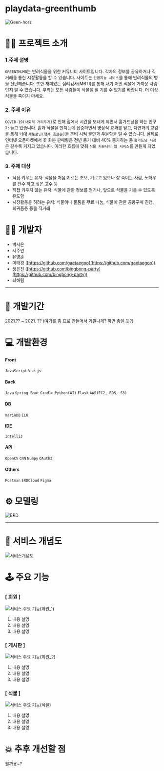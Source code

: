# playdata-greenthumb

![Geen-horz](https://user-images.githubusercontent.com/87889860/146342210-005e9db4-9ffd-472e-a606-f72c2fb87680.png)

# 👩‍🏫 프로젝트 소개

### 1.주제 설명
 `GREENTHUMB`는 반려식물을 위한 커뮤니티 사이트입니다.
 각자의 정보를 공유하거나 직거래를 통한 시장활동을 할 수 있습니다. 사이트는 `인공지능 서비스`를 통해 반려식물의 병을 진단해줍니다.
 또한 재미있는 심리검사(MBTI)를 통해 내가 어떤 식물에 가까운 사람인지 알 수 있습니다.
 우리는 모든 사람들이 식물을 잘 기를 수 있기를 바랍니다. 더 이상 식물을 죽이지 마세요.

### 2. 주제 이유
`COVID-19(사회적 거리두기)`로 인해 집에서 시간을 보내게 되면서 홈가드닝을 하는 인구가 늘고 있습니다.
흙과 식물을 만지는데 집중하면서 명상적 효과를 얻고, 자연과의 교감을 통해 뇌에 `세토로닌(행복 호르몬)`을 분비 시켜 불안과 우울함을 덜 수 있습니다.
실제로 인터넷 오픈마켓에서 꽃 화분 판매량은 전년 동기 대비 40% 증가하는 등 `홈가드닝 시장`은 갈수록 커지고 있습니다.
이러한 흐름에 맞춰 `식물 커뮤니티 웹 서비스`를 만들게 되었습니다.

### 3. 주제 대상
 - 직접 키우는 유저: 식물을 처음 기르는 초보, 기르고 있으나 잘 죽이는 사람, 노하우를 전수 하고 싶은 고수 등
 - 직접 키우지 않는 유저: 식물에 관한 정보를 얻거나, 앞으로 식물을 기를 수 있도록 유도함
 - 시장활동을 하려는 유저: 식물이나 물품을 무료 나눔, 식물에 관한 공동구매 진행, 희귀품종 등을 직거래
    
# 🙋‍♀️ 개발자

- 박서은
- 서주연
- 유영훈 
- 이태경 ([https://github.com/gaetaegoo](https://github.com/gaetaegoo))
- 정은진 ([https://github.com/bingbong-party](https://github.com/bingbong-party))
- 최해림

---

# 📅 개발기간

2021.?? ~ 2021. ??
(여기를 좀 표로 만들어서 기깔나게? 하면 좋을 듯?)

# 💻 개발환경

#### Front
`JavaScript` `Vue.js`

#### Back
`Java` `Spring Boot` `Gradle`
`Python(AI)` `Flask`
`AWS(EC2, RDS, S3)`

#### DB
`mariaDB` `ELK`

#### IDE
`IntelliJ`

#### API
`OpenCV` `CNN` `Numpy` `OAuth2`

#### Others
`Postman` `ERDCloud` `Figma`

# ⚙ 모델링

![ERD](https://user-images.githubusercontent.com/87889860/146314010-b6eb7c94-b6d5-4c93-95bf-497d6437a995.PNG)

---

# 🔗 서비스 개념도

![서비스개념도](https://user-images.githubusercontent.com/87889860/146329828-cb917d8f-c387-4cbf-addb-9cbe51bed74f.png)

# 🕹 주요 기능

### [ 회원 ]

![서비스 주요 기능(회원_1)](https://user-images.githubusercontent.com/87889860/146329106-e3d9036b-6c2a-48ea-ade6-b2ccf5bbfb61.png)

1. 내용 설명
2. 내용 설명
3. 내용 설명

### [ 게시판 ]

![서비스 주요 기능(회원_2)](https://user-images.githubusercontent.com/87889860/146336632-784bc2e9-b165-4696-b59d-98bb45c24973.png)

1. 내용 설명
2. 내용 설명
3. 내용 설명

### [ 식물 ]

![서비스 주요 기능(식물)](https://user-images.githubusercontent.com/87889860/146336754-63058146-390b-4923-90dd-ffc892bc1c11.png)

1. 내용 설명
2. 내용 설명
3. 내용 설명

# 💥 추후 개선할 점

뭘까용~?
